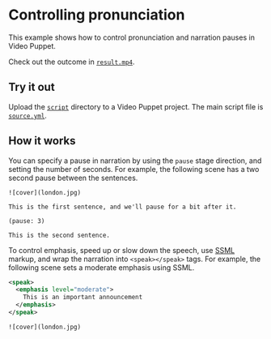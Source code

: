 # Controlling pronunciation 

This example shows how to control pronunciation and narration pauses in Video Puppet. 

Check out the outcome in [`result.mp4`](result.mp4).

## Try it out

Upload the [`script`](script) directory to a Video Puppet project. The main script file is [`source.yml`](script/source.md).

## How it works


You can specify a pause in narration by using the `pause` stage direction, and setting the number of seconds. For example, the following scene has a two second pause between the sentences.

```
![cover](london.jpg)

This is the first sentence, and we'll pause for a bit after it.

(pause: 3)

This is the second sentence.
```

To control emphasis, speed up or slow down the speech, use [SSML](https://en.wikipedia.org/wiki/Speech_Synthesis_Markup_Language) markup, and wrap the narration into `<speak></speak>` tags. For example, the following scene sets a moderate emphasis using SSML.

```xml
<speak>
  <emphasis level="moderate">
    This is an important announcement
  </emphasis>
</speak>

![cover](london.jpg)
```
